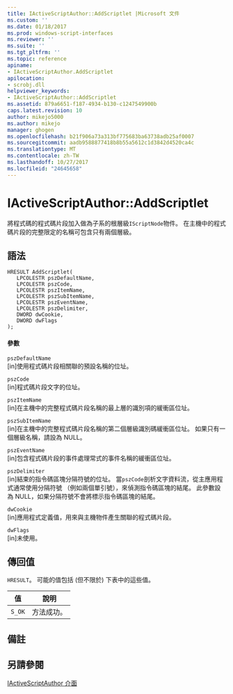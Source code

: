 ```yaml
---
title: IActiveScriptAuthor::AddScriptlet |Microsoft 文件
ms.custom: ''
ms.date: 01/18/2017
ms.prod: windows-script-interfaces
ms.reviewer: ''
ms.suite: ''
ms.tgt_pltfrm: ''
ms.topic: reference
apiname:
- IActiveScriptAuthor.AddScriptlet
apilocation:
- scrobj.dll
helpviewer_keywords:
- IActiveScriptAuthor::AddScriptlet
ms.assetid: 879a6651-f187-4934-b130-c1247549900b
caps.latest.revision: 10
author: mikejo5000
ms.author: mikejo
manager: ghogen
ms.openlocfilehash: b21f906a73a313bf775683ba63738adb25af0007
ms.sourcegitcommit: aadb9588877418b8b55a5612c1d3842d4520ca4c
ms.translationtype: MT
ms.contentlocale: zh-TW
ms.lasthandoff: 10/27/2017
ms.locfileid: "24645658"
---
```

# <a name="iactivescriptauthoraddscriptlet"></a>IActiveScriptAuthor::AddScriptlet
將程式碼的程式碼片段加入做為子系的根層級`IScriptNode`物件。 在主機中的程式碼片段的完整限定的名稱可包含只有兩個層級。  
  
## <a name="syntax"></a>語法  
  
```  
HRESULT AddScriptlet(  
   LPCOLESTR pszDefaultName,  
   LPCOLESTR pszCode,  
   LPCOLESTR pszItemName,  
   LPCOLESTR pszSubItemName,  
   LPCOLESTR pszEventName,  
   LPCOLESTR pszDelimiter,  
   DWORD dwCookie,  
   DWORD dwFlags  
);  
```  
  
#### <a name="parameters"></a>參數  
 `pszDefaultName`  
 [in]使用程式碼片段相關聯的預設名稱的位址。  
  
 `pszCode`  
 [in]程式碼片段文字的位址。  
  
 `pszItemName`  
 [in]在主機中的完整程式碼片段名稱的最上層的識別項的緩衝區位址。  
  
 `pszSubItemName`  
 [in]在主機中的完整程式碼片段名稱的第二個層級識別碼緩衝區位址。 如果只有一個層級名稱，請設為 NULL。  
  
 `pszEventName`  
 [in]包含程式碼片段的事件處理常式的事件名稱的緩衝區位址。  
  
 `pszDelimiter`  
 [in]結束的指令碼區塊分隔符號的位址。 當`pszCode`剖析文字資料流，從主應用程式通常使用分隔符號 （例如兩個單引號），來偵測指令碼區塊的結尾。 此參數設為 NULL，如果分隔符號不會將標示指令碼區塊的結尾。  
  
 `dwCookie`  
 [in]應用程式定義值，用來與主機物件產生關聯的程式碼片段。  
  
 `dwFlags`  
 [in]未使用。  
  
## <a name="return-value"></a>傳回值  
 `HRESULT`。 可能的值包括 (但不限於) 下表中的這些值。  
  
|值|說明|  
|-----------|-----------------|  
|`S_OK`|方法成功。|  
  
## <a name="remarks"></a>備註  
  
## <a name="see-also"></a>另請參閱  
 [IActiveScriptAuthor 介面](../../winscript/reference/iactivescriptauthor-interface.md)
